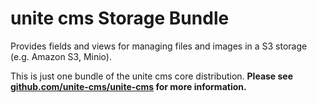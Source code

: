 
# unite cms Storage Bundle

Provides fields and views for managing files and images in a S3 storage (e.g. Amazon S3, Minio). 

This is just one bundle of the unite cms core distribution. **Please see [github.com/unite-cms/unite-cms](https://github.com/unite-cms/unite-cms) for more information.**